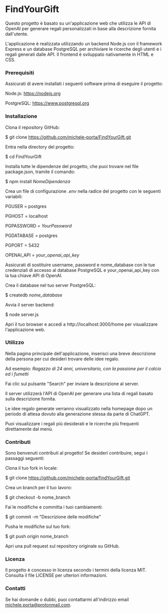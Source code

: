 # FindYourGift
Questo progetto è basato su un'applicazione web che utilizza le API di OpenAI per generare regali personalizzati in base alla descrizione fornita dall'utente. 

L'applicazione è realizzata utilizzando un backend Node.js con il framework Express e un database PostgreSQL per archiviare le ricerche degli utenti e i regali generati dalle API. Il frontend è sviluppato nativamente in HTML e CSS.

### Prerequisiti
Assicurati di avere installati i seguenti software prima di eseguire il progetto:

Node.js: https://nodejs.org

PostgreSQL: https://www.postgresql.org

### Installazione
Clona il repository GitHub:

$ git clone https://github.com/michele-porta/FindYourGift.git

Entra nella directory del progetto:

$ cd FindYourGift

Installa tutte le dipendenze del progetto, che puoi trovare nel file package.json, tramite il comando:

$ npm install *NomeDipendenza*

Crea un file di configurazione *.env* nella radice del progetto con le seguenti variabili:

PGUSER = postgres

PGHOST = localhost

PGPASSWORD = *YourPassword*

PGDATABASE = postgres

PGPORT = 5432

OPENAI_API = *your_openai_api_key*

Assicurati di sostituire username, password e nome_database con le tue credenziali di accesso al database PostgreSQL e your_openai_api_key con la tua chiave API di OpenAI.

Crea il database nel tuo server PostgreSQL:

$ createdb *nome_database*

Avvia il server backend:

$ node server.js

Apri il tuo browser e accedi a http://localhost:3000/home per visualizzare l'applicazione web.

### Utilizzo
Nella pagina principale dell'applicazione, inserisci una breve descrizione della persona per cui desideri trovare delle idee regalo.

Ad esempio: *Ragazzo di 24 anni, universitario, con la passione per il calcio ed i fumetti*

Fai clic sul pulsante "Search" per inviare la descrizione al server.

Il server utilizzerà l'API di OpenAI per generare una lista di regali basato sulla descrizione fornita.

Le idee regalo generate verranno visualizzato nella homepage dopo un periodo di attesa dovuto alla generazione stessa da parte di ChatGPT.

Puoi visualizzare i regali più desiderati e le ricerche più frequenti direttamente dal menù.

### Contributi
Sono benvenuti contributi al progetto! Se desideri contribuire, segui i passaggi seguenti:

Clona il tuo fork in locale:

$ git clone https://github.com/michele-porta/findYourGift.git

Crea un branch per il tuo lavoro:

$ git checkout -b nome_branch

Fai le modifiche e committa i tuoi cambiamenti:

$ git commit -m "Descrizione delle modifiche"

Pusha le modifiche sul tuo fork:

$ git push origin nome_branch

Apri una pull request sul repository originale su GitHub.

### Licenza
Il progetto è concesso in licenza secondo i termini della licenza MIT. Consulta il file LICENSE per ulteriori informazioni.

### Contatti
Se hai domande o dubbi, puoi contattarmi all'indirizzo email michele.porta@protonmail.com.
